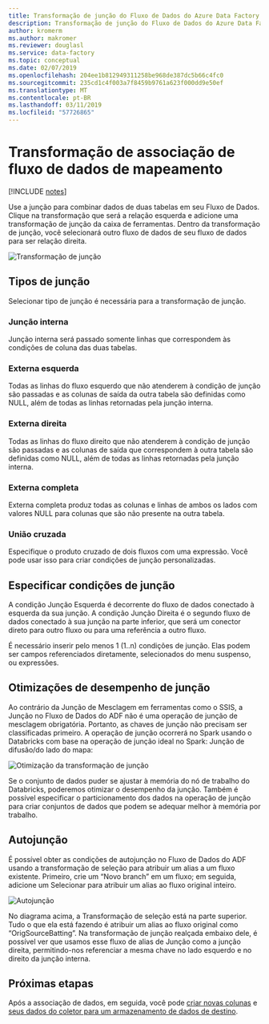 ```yaml
---
title: Transformação de junção do Fluxo de Dados do Azure Data Factory
description: Transformação de junção do Fluxo de Dados do Azure Data Factory
author: kromerm
ms.author: makromer
ms.reviewer: douglasl
ms.service: data-factory
ms.topic: conceptual
ms.date: 02/07/2019
ms.openlocfilehash: 204ee1b812949311258be968de387dc5b66c4fc0
ms.sourcegitcommit: 235cd1c4f003a7f8459b9761a623f000dd9e50ef
ms.translationtype: MT
ms.contentlocale: pt-BR
ms.lasthandoff: 03/11/2019
ms.locfileid: "57726865"
---
```

# <a name="mapping-data-flow-join-transformation"></a>Transformação de associação de fluxo de dados de mapeamento

[!INCLUDE [notes](../../includes/data-factory-data-flow-preview.md)]

Use a junção para combinar dados de duas tabelas em seu Fluxo de Dados. Clique na transformação que será a relação esquerda e adicione uma transformação de junção da caixa de ferramentas. Dentro da transformação de junção, você selecionará outro fluxo de dados de seu fluxo de dados para ser relação direita.

![Transformação de junção](media/data-flow/join.png "Junção")

## <a name="join-types"></a>Tipos de junção

Selecionar tipo de junção é necessária para a transformação de junção.

### <a name="inner-join"></a>Junção interna

Junção interna será passado somente linhas que correspondem às condições de coluna das duas tabelas.

### <a name="left-outer"></a>Externa esquerda

Todas as linhas do fluxo esquerdo que não atenderem à condição de junção são passadas e as colunas de saída da outra tabela são definidas como NULL, além de todas as linhas retornadas pela junção interna.

### <a name="right-outer"></a>Externa direita

Todas as linhas do fluxo direito que não atenderem à condição de junção são passadas e as colunas de saída que correspondem à outra tabela são definidas como NULL, além de todas as linhas retornadas pela junção interna.

### <a name="full-outer"></a>Externa completa

Externa completa produz todas as colunas e linhas de ambos os lados com valores NULL para colunas que são não presente na outra tabela.

### <a name="cross-join"></a>União cruzada

Especifique o produto cruzado de dois fluxos com uma expressão. Você pode usar isso para criar condições de junção personalizadas.

## <a name="specify-join-conditions"></a>Especificar condições de junção

A condição Junção Esquerda é decorrente do fluxo de dados conectado à esquerda da sua junção. A condição Junção Direita é o segundo fluxo de dados conectado à sua junção na parte inferior, que será um conector direto para outro fluxo ou para uma referência a outro fluxo.

É necessário inserir pelo menos 1 (1..n) condições de junção. Elas podem ser campos referenciados diretamente, selecionados do menu suspenso, ou expressões.

## <a name="join-performance-optimizations"></a>Otimizações de desempenho de junção

Ao contrário da Junção de Mesclagem em ferramentas como o SSIS, a Junção no Fluxo de Dados do ADF não é uma operação de junção de mesclagem obrigatória. Portanto, as chaves de junção não precisam ser classificadas primeiro. A operação de junção ocorrerá no Spark usando o Databricks com base na operação de junção ideal no Spark: Junção de difusão/do lado do mapa:

![Otimização da transformação de junção](media/data-flow/joinoptimize.png "Otimização de junção")

Se o conjunto de dados puder se ajustar à memória do nó de trabalho do Databricks, poderemos otimizar o desempenho da junção. Também é possível especificar o particionamento dos dados na operação de junção para criar conjuntos de dados que podem se adequar melhor à memória por trabalho.

## <a name="self-join"></a>Autojunção

É possível obter as condições de autojunção no Fluxo de Dados do ADF usando a transformação de seleção para atribuir um alias a um fluxo existente. Primeiro, crie um “Novo branch” em um fluxo; em seguida, adicione um Selecionar para atribuir um alias ao fluxo original inteiro.

![Autojunção](media/data-flow/selfjoin.png "Autojunção")

No diagrama acima, a Transformação de seleção está na parte superior. Tudo o que ela está fazendo é atribuir um alias ao fluxo original como “OrigSourceBatting”. Na transformação de junção realçada embaixo dele, é possível ver que usamos esse fluxo de alias de Junção como a junção direita, permitindo-nos referenciar a mesma chave no lado esquerdo e no direito da junção interna.

## <a name="next-steps"></a>Próximas etapas

Após a associação de dados, em seguida, você pode [criar novas colunas](data-flow-derived-column.md) e [seus dados do coletor para um armazenamento de dados de destino](data-flow-sink.md).
